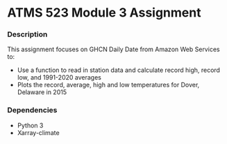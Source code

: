 # ATMS 523 Module 3 Assignment

### Description
This assignment focuses on GHCN Daily Date from Amazon Web Services to:
* Use a function to read in station data and calculate record high, record low, and 1991-2020 averages
* Plots the record, average, high and low temperatures for Dover, Delaware in 2015

  
### Dependencies
* Python 3
* Xarray-climate 
